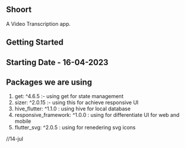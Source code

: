 ## Shoort

A Video Transcription app.

## Getting Started
## Starting Date - 16-04-2023


## Packages we are using
1. get: ^4.6.5 :- using get for state management
2. sizer: ^2.0.15 :- using this for achieve responsive UI 
3. hive_flutter: ^1.1.0 : using hive for local database
4. responsive_framework: ^1.0.0 : using for differentiate UI for web and mobile
5. flutter_svg: ^2.0.5 : using for renedering svg icons

//14-jul